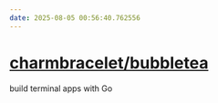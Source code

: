 ```yaml
---
date: 2025-08-05 00:56:40.762556
---
```


# [charmbracelet/bubbletea](https://github.com/charmbracelet/bubbletea)

build terminal apps with Go
